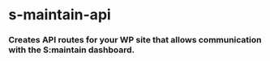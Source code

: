 # s-maintain-api

### Creates API routes for your WP site that allows communication with the S:maintain dashboard.
